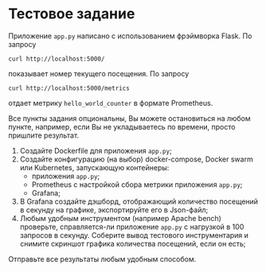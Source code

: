 # Тестовое задание

Приложение `app.py` написано с использованием фрэймворка Flask. По запросу

    curl http://localhost:5000/

показывает номер текущего посещения. По запросу

    curl http://localhost:5000/metrics

отдает метрику `hello_world_counter` в формате Prometheus.

Все пункты задания опциональны, Вы можете остановиться на любом пункте,
например, если Вы не укладываетесь по времени, просто пришлите результат.
   1. Создайте Dockerfile для приложения `app.py`;
   2. Создайте конфигурацию (на выбор) docker-compose, Docker swarm или
      Kubernetes, запускающую контейнеры:
      * приложения `app.py`;
      * Prometheus с настройкой сбора метрики приложения `app.py`;
      * Grafana;
   3. В Grafana создайте дэшборд, отображающий количество посещений в секунду
      на графике, экспортируйте его в Json-файл;
   4. Любым удобным инструментом (например Apache bench) проверьте,
      справляется-ли приложение `app.py` с нагрузкой в 100 запросов в секунду.
      Соберите вывод тестового инструментария и снимите скриншот графика
      количества посещений, если он есть;

Отправьте все результаты любым удобным способом.
